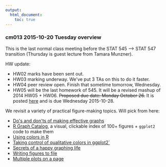 ```yaml
---
output:
  html_document:
    toc: true
---
```


### cm013 2015-10-20 Tuesday overview

This is the last normal class meeting before the STAT 545 --> STAT 547 transition (Thursday is guest lecture from Tamara Munzner).

HW update:

  * HW02 marks have been sent out.
  * HW03 marking underway. We've put 3 TAs on this to do it faster.
  * HW04 peer review open. Finish that sometime tomorrow, Wednesday.
  * HW05 will be the last homework of 545. It will be a revised mashup of 2014 HW05 + HW06. ~~Proposed due date: Monday October 26.~~ It is posted [here](hw05_factor-figure-boss-repo-hygiene.html) and is due Wednesday 2015-10-28.
  
We revisit a variety of practical figure-making topics. Will pick from here:

  * [Do's and don'ts of making effective graphs](block015_graph-dos-donts.html)
  * [R Graph Catalog](http://shiny.stat.ubc.ca/r-graph-catalog/), a visual, clickable index of 100+ figures + `ggplot2` code to make them
  * [Using colors in R](block018_colors.html)
  * [Taking control of qualitative colors in ggplot2`](block019_enforce-color-scheme.html)
  * [Secrets of a happy graphing life](block016_secrets-happy-graphing.html)
  * [Writing figures to file](block017_write-figure-to-file.html)
  * [Multiple plots on a page](block020_multiple-plots-on-a-page.html)
